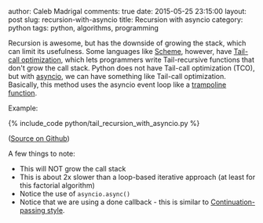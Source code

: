 author: Caleb Madrigal
comments: true
date: 2015-05-25 23:15:00
layout: post
slug: recursion-with-asyncio
title: Recursion with asyncio
category: python
tags: python, algorithms, programming

Recursion is awesome, but has the downside of growing the stack, which can limit its usefulness. Some languages like [Scheme](http://en.wikipedia.org/wiki/Scheme_%28programming_language%29), however, have [Tail-call optimization](http://en.wikipedia.org/wiki/Tail_call), which lets programmers write Tail-recursive functions that don't grow the call stack. Python does not have Tail-call optimization (TCO), but with [asyncio](https://docs.python.org/3/library/asyncio.html), we can have something like Tail-call optimization. Basically, this method uses the asyncio event loop like a [trampoline function](http://en.wikipedia.org/wiki/Tail_call#Through_trampolining).

Example:

{% include_code python/tail_recursion_with_asyncio.py %}

([Source on Github](https://github.com/calebmadrigal/asyncio-examples/blob/master/tail_recursion_with_asyncio.py))

A few things to note:

* This will NOT grow the call stack
* This is about 2x slower than a loop-based iterative approach (at least for this factorial algorithm)
* Notice the use of `asyncio.async()`
* Notice that we are using a done callback - this is similar to [Continuation-passing style](http://en.wikipedia.org/wiki/Continuation-passing_style).

